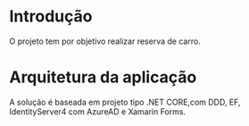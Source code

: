 # Introdução
O projeto tem por objetivo realizar reserva de carro.

# Arquitetura da aplicação
A solução é baseada em projeto tipo .NET CORE,com DDD, EF, IdentityServer4 com AzureAD e Xamarin Forms.
